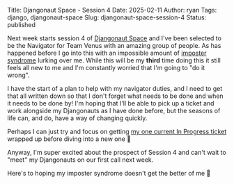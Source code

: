 Title: Djangonaut Space - Session 4
Date: 2025-02-11
Author: ryan
Tags: django, djangonaut-space
Slug: djangonaut-space-session-4
Status: published

Next week starts session 4 of [Djangonaut Space](https://djangonaut.space/) and I've been selected to be the Navigator for Team Venus with an amazing group of people. As has happened before I go into this with an impossible amount of [imposter syndrome](https://en.m.wikipedia.org/wiki/Impostor_syndrome) lurking over me. While this will be my **third** time doing this it still feels all new to me and I'm constantly worried that I'm going to "do it wrong".

I have the start of a plan to help with my navigator duties, and I need to get that all written down so that I don't forget what needs to be done and when it needs to be done by! I'm hoping that I'll be able to pick up a ticket and work alongside my Djangonauts as I have done before, but the seasons of life can, and do, have a way of changing quickly. 

Perhaps I can just try and focus on getting [my one current In Progress ticket](https://code.djangoproject.com/ticket/27106) wrapped up before diving into a new one 🤔

Anyway, I'm super excited about the prospect of Session 4 and can't wait to "meet" my Djangonauts on our first call next week. 

Here's to hoping my imposter syndrome doesn't get the better of me 🚀
